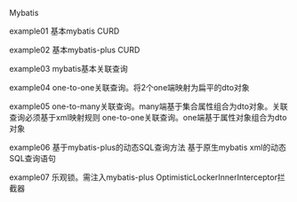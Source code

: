 Mybatis

example01
基本mybatis CURD

example02
基本mybatis-plus CURD

example03
mybatis基本关联查询

example04
one-to-one关联查询。将2个one端映射为扁平的dto对象

example05
one-to-many关联查询。many端基于集合属性组合为dto对象。关联查询必须基于xml映射规则
one-to-one关联查询。one端基于属性对象组合为dto对象

example06
基于mybatis-plus的动态SQL查询方法
基于原生mybatis xml的动态SQL查询语句

example07
乐观锁。需注入mybatis-plus OptimisticLockerInnerInterceptor拦截器
